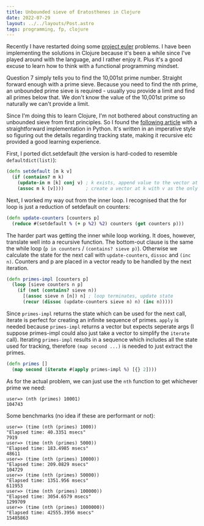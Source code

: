 ```yaml
---
title: Unbounded sieve of Eratosthenes in Clojure
date: 2022-07-29
layout: ../../layouts/Post.astro
tags: programming, fp, clojure
---
```


Recently I have restarted doing some [project euler](https://projecteuler.net/about) problems. I have been implementing the solutions in Clojure because it's been a while since I've played around with the language, and I rather enjoy it. Plus it's a good excuse to learn how to think with a functional programming mindset.

Question 7 simply tells you to find the 10,001st prime number. Straight forward enough with a prime sieve. Because you need to find the nth prime, an unbounded prime sieve is required - usually you provide a limit and find all primes below that. We don't know the value of the 10,001st prime so naturally we can't provide a limit.

Since I'm doing this to learn Clojure, I'm not bothered about constructing an unbounded sieve from first principles. So I found the [following article](https://www.kylem.net/stuff/sieve_eratosthenes.html) with a straightforward implementation in Python. It's written in an imperative style so figuring out the details regarding tracking state, making it recursive etc provided a good learning experience.

First, I ported dict.setdefault (the version is hard-coded to resemble `defaultdict(list)`):

```clj
(defn setdefault [m k v]
  (if (contains? m k)
    (update-in m [k] conj v) ; k exists, append value to the vector at k
    (assoc m k [v])))        ; create a vector at k with v as the only elem
```

Next, I worked my way out from the inner loop. I recognised that the for loop is just a reduction of setdefault on counters:

```clj
(defn update-counters [counters p]
  (reduce #(setdefault % (+ p %2) %2) counters (get counters p)))
```

The harder part was getting the inner while loop working. It does, however, translate well into a recursive function. The bottom-out clause is the same the while loop (`p in counters` / `(contains? sieve p)`). Otherwise we calculate the state for the next call with `update-counters`, `dissoc` and `(inc n)`. Counters and p are placed in a vector ready to be handled by the next iteration.

```clj
(defn primes-impl [counters p]
  (loop [sieve counters n p]
    (if (not (contains? sieve n))
      [(assoc sieve n [n]) n] ; loop terminates, update state
      (recur (dissoc (update-counters sieve n) n) (inc n)))))
```

Since `primes-impl` returns the state which can be used for the next call, iterate is perfect for creating an infinite sequence of primes. `apply` is needed because `primes-impl` returns a vector but expects seperate args (I suppose primes-impl could also just take a vector to simplify the `iterate` call). Iterating `primes-impl` results in a sequence which includes all the state used for tracking, therefore `(map second ...)` is needed to just extract the primes.

```clj
(defn primes []
  (map second (iterate #(apply primes-impl %) [{} 2])))
```

As for the actual problem, we can just use the `nth` function to get whichever prime we need:

```
user=> (nth (primes) 10001)
104743
```

Some benchmarks (no idea if these are performant or not):

```
user=> (time (nth (primes) 1000))
"Elapsed time: 40.3351 msecs"
7919
user=> (time (nth (primes) 5000))
"Elapsed time: 183.4985 msecs"
48611
user=> (time (nth (primes) 10000))
"Elapsed time: 209.0829 msecs"
104729
user=> (time (nth (primes) 50000))
"Elapsed time: 1351.956 msecs"
611953
user=> (time (nth (primes) 100000))
"Elapsed time: 3054.6579 msecs"
1299709
user=> (time (nth (primes) 1000000))
"Elapsed time: 42555.3956 msecs"
15485863
```
